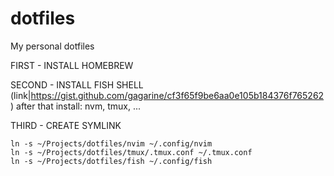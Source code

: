 # dotfiles
My personal dotfiles

FIRST - INSTALL HOMEBREW

SECOND - INSTALL FISH SHELL (link|https://gist.github.com/gagarine/cf3f65f9be6aa0e105b184376f765262)
after that install: nvm, tmux, ...

THIRD - CREATE SYMLINK

```
ln -s ~/Projects/dotfiles/nvim ~/.config/nvim
ln -s ~/Projects/dotfiles/tmux/.tmux.conf ~/.tmux.conf
ln -s ~/Projects/dotfiles/fish ~/.config/fish
```
